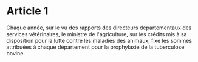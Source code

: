 # Article 1

Chaque année, sur le vu des rapports des directeurs départementaux des services vétérinaires, le ministre de l'agriculture, sur les crédits mis à sa disposition pour la lutte contre les maladies des animaux, fixe les sommes attribuées à chaque département pour la prophylaxie de la tuberculose bovine.
